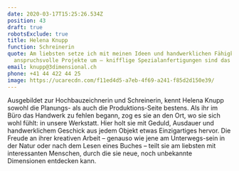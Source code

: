 ```yaml
---
date: 2020-03-17T15:25:26.534Z
position: 43
draft: true
robotsExclude: true
title: Helena Knupp
function: Schreinerin
quote: Am liebsten setze ich mit meinen Ideen und handwerklichen Fähigkeiten
  anspruchsvolle Projekte um – knifflige Spezialanfertigungen sind das Beste.
email: knupp@3dimensional.ch
phone: +41 44 422 44 25
image: https://ucarecdn.com/f11ed4d5-a7eb-4f69-a241-f85d2d150e39/
---
```

Ausgebildet zur Hochbauzeichnerin und Schreinerin, kennt Helena Knupp sowohl die Planungs- als auch die Produktions-Seite bestens. Als ihr im Büro das Handwerk zu fehlen begann, zog es sie an den Ort, wo sie sich wohl fühlt: in unsere Werkstatt. Hier holt sie mit Geduld, Ausdauer und handwerklichem Geschick aus jedem Objekt etwas Einzigartiges hervor. Die Freude an ihrer kreativen Arbeit – genauso wie jene am Unterwegs-sein in der Natur oder nach dem Lesen eines Buches – teilt sie am liebsten mit interessanten Menschen, durch die sie neue, noch unbekannte Dimensionen entdecken kann.